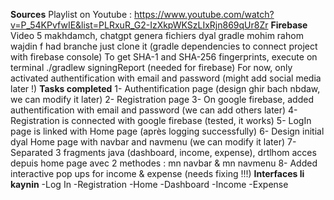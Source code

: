 **Sources**
Playlist on Youtube : https://www.youtube.com/watch?v=P_54KPvfwIE&list=PLRxuR_G2-IzXkpWKSzLIxRjn869qUr8Zr
**Firebase**
Video 5 makhdamch, chatgpt genera fichiers dyal gradle mohim rahom wajdin f had branche just clone it (gradle dependencies to connect project with firebase console)
To get SHA-1 and SHA-256 fingerprints, execute on terminal ./gradlew signingReport (needed for firebase)
For now, only activated authentification with email and password (might add social media later !) 
**Tasks completed**
1- Authentification page (design ghir bach nbdaw, we can modify it later)
2- Registration page
3- On google firebase, added authentification with email and password (we can add others later)
4- Registration is connected with google firebase (tested, it works)
5- LogIn page is linked with Home page (après logging successfully)
6- Design initial dyal Home page with navbar and navmenu (we can modify it later)
7- Separated 3 fragments java (dashboard, income, expense), drtlhom acces depuis home page avec 2 methodes : mn navbar & mn navmenu 
8- Added interactive pop ups for income & expense (needs fixing !!!)
**Interfaces li kaynin**
-Log In
-Registration
-Home
-Dashboard
-Income
-Expense
